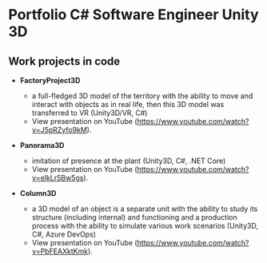 # Portfolio C# Software Engineer Unity 3D
## Work projects in code
- **FactoryProject3D**
   - a full-fledged 3D model of the territory with the ability to move and interact with objects as in real life, then this 3D model was transferred to VR (Unity3D/VR, C#)
   - View presentation on YouTube (https://www.youtube.com/watch?v=J5pRZyfo9kM).
     
- **Panorama3D**
   - imitation of presence at the plant (Unity3D, C#, .NET Core)
   - View presentation on YouTube (https://www.youtube.com/watch?v=eIkLr5Bw5gs).
     
- **Column3D**
   - a 3D model of an object is a separate unit with the ability to study its structure (including internal) and functioning and a production process with the ability to simulate various work scenarios (Unity3D, C#, Azure DevOps)
   - View presentation on YouTube (https://www.youtube.com/watch?v=PbFEAXktKmk).
